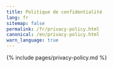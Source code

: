 ```yaml
---
title: Politique de confidentialité
lang: fr
sitemap: false
permalink: /fr/privacy-policy.html
canonical: /en/privacy-policy.html
warn_language: true
---
```


{% include pages/privacy-policy.md %}
